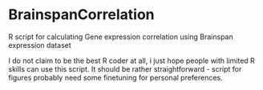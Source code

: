 # BrainspanCorrelation
R script for calculating Gene expression correlation using Brainspan expression dataset

I do not claim to be the best R coder at all, i just hope people with limited R skills can use this script. It should be rather straightforward - script for figures probably need some finetuning for personal preferences. 
